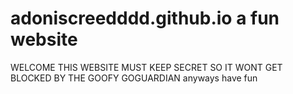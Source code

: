 # adoniscreedddd.github.io a fun website
WELCOME THIS WEBSITE MUST KEEP SECRET
SO IT WONT GET BLOCKED BY THE GOOFY GOGUARDIAN 
anyways have fun
